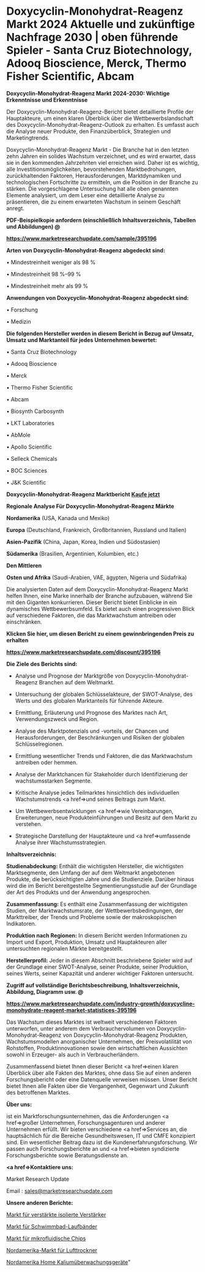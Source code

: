 # Doxycyclin-Monohydrat-Reagenz Markt 2024 Aktuelle und zukünftige Nachfrage 2030 | oben führende Spieler - Santa Cruz Biotechnology, Adooq Bioscience, Merck, Thermo Fisher Scientific, Abcam

<strong>Doxycyclin-Monohydrat-Reagenz Markt 2024-2030: Wichtige Erkenntnisse und Erkenntnisse</strong>

Der Doxycyclin-Monohydrat-Reagenz-Bericht bietet detaillierte Profile der Hauptakteure, um einen klaren Überblick über die Wettbewerbslandschaft des Doxycyclin-Monohydrat-Reagenz-Outlook zu erhalten. Es umfasst auch die Analyse neuer Produkte, den Finanzüberblick, Strategien und Marketingtrends.

Doxycyclin-Monohydrat-Reagenz Markt - Die Branche hat in den letzten zehn Jahren ein solides Wachstum verzeichnet, und es wird erwartet, dass sie in den kommenden Jahrzehnten viel erreichen wird. Daher ist es wichtig, alle Investitionsmöglichkeiten, bevorstehenden Marktbedrohungen, zurückhaltenden Faktoren, Herausforderungen, Marktdynamiken und technologischen Fortschritte zu ermitteln, um die Position in der Branche zu stärken. Die vorgeschlagene Untersuchung hat alle oben genannten Elemente analysiert, um dem Leser eine detaillierte Analyse zu präsentieren, die zu einem erwarteten Wachstum in seinem Geschäft anregt.



<strong><b>PDF-Beispielkopie anfordern (einschließlich Inhaltsverzeichnis, Tabellen und Abbildungen) @ </b></strong>

<strong><a href=https://www.marketresearchupdate.com/sample/395196>

<strong>https://www.marketresearchupdate.com/sample/395196</u></a></strong></strong>



<strong>Arten von Doxycyclin-Monohydrat-Reagenz abgedeckt sind:</strong>

• Mindestreinheit weniger als 98 %

• Mindestreinheit 98 %–99 %

• Mindestreinheit mehr als 99 %



<strong>Anwendungen von Doxycyclin-Monohydrat-Reagenz abgedeckt sind:</strong>

• Forschung

• Medizin



<strong>Die folgenden Hersteller werden in diesem Bericht in Bezug auf Umsatz, Umsatz und Marktanteil für jedes Unternehmen bewertet:</strong>

• Santa Cruz Biotechnology

• Adooq Bioscience

• Merck

• Thermo Fisher Scientific

• Abcam

• Biosynth Carbosynth

• LKT Laboratories

• AbMole

• Apollo Scientific

• Selleck Chemicals

• BOC Sciences

• J&K Scientific



<strong>Doxycyclin-Monohydrat-Reagenz Marktbericht <a href=https://www.marketresearchupdate.com/buynow/395196>Kaufe jetzt</a></strong>



<strong>Regionale Analyse Für Doxycyclin-Monohydrat-Reagenz Märkte</strong>



<strong>Nordamerika</strong> (USA, Kanada und Mexiko)



<strong>Europa</strong> (Deutschland, Frankreich, Großbritannien, Russland und Italien)



<strong>Asien-Pazifik</strong> (China, Japan, Korea, Indien und Südostasien)



<strong>Südamerika</strong> (Brasilien, Argentinien, Kolumbien, etc.)



<strong>Den Mittleren</strong> 

<strong>Osten und Afrika</strong> (Saudi-Arabien, VAE, ägypten, Nigeria und Südafrika)

Die analysierten Daten auf dem Doxycyclin-Monohydrat-Reagenz Markt helfen Ihnen, eine Marke innerhalb der Branche aufzubauen, während Sie mit den Giganten konkurrieren. Dieser Bericht bietet Einblicke in ein dynamisches Wettbewerbsumfeld. Es bietet auch einen progressiven Blick auf verschiedene Faktoren, die das Marktwachstum antreiben oder einschränken.



<strong>Klicken Sie hier, um diesen Bericht zu einem gewinnbringenden Preis zu erhalten
</strong>

<strong><a href=https://www.marketresearchupdate.com/discount/395196>https://www.marketresearchupdate.com/discount/395196</b></u></strong></a>



<strong>Die Ziele des Berichts sind:</strong>

- Analyse und Prognose der Marktgröße von Doxycyclin-Monohydrat-Reagenz Branchen auf dem Weltmarkt.

- Untersuchung der globalen Schlüsselakteure, der SWOT-Analyse, des Werts und des globalen Marktanteils für führende Akteure.

- Ermittlung, Erläuterung und Prognose des Marktes nach Art, Verwendungszweck und Region.

- Analyse des Marktpotenzials und -vorteils, der Chancen und Herausforderungen, der Beschränkungen und Risiken der globalen Schlüsselregionen.

- Ermittlung wesentlicher Trends und Faktoren, die das Marktwachstum antreiben oder hemmen.

- Analyse der Marktchancen für Stakeholder durch Identifizierung der wachstumsstarken Segmente.

- Kritische Analyse jedes Teilmarktes hinsichtlich des individuellen Wachstumstrends <a href=>und</a> seines Beitrags zum Markt.

- Um Wettbewerbsentwicklungen <a href=>wie</a> Vereinbarungen, Erweiterungen, neue Produkteinführungen und Besitz auf dem Markt zu verstehen.

- Strategische Darstellung der Hauptakteure und <a href=>umfas</a>sende Analyse ihrer Wachstumsstrategien.



<strong>Inhaltsverzeichnis:</strong>



<strong>Studienabdeckung:</strong> Enthält die wichtigsten Hersteller, die wichtigsten Marktsegmente, den Umfang der auf dem Weltmarkt angebotenen Produkte, die berücksichtigten Jahre und die Studienziele. Darüber hinaus wird die im Bericht bereitgestellte Segmentierungsstudie auf der Grundlage der Art des Produkts und der Anwendung angesprochen.



<strong>Zusammenfassung:</strong> Es enthält eine Zusammenfassung der wichtigsten Studien, der Marktwachstumsrate, der Wettbewerbsbedingungen, der Markttreiber, der Trends und Probleme sowie der makroskopischen Indikatoren.



<strong>Produktion nach Regionen:</strong> In diesem Bericht werden Informationen zu Import und Export, Produktion, Umsatz und Hauptakteuren aller untersuchten regionalen Märkte bereitgestellt.



<strong>Herstellerprofil:</strong> Jeder in diesem Abschnitt beschriebene Spieler wird auf der Grundlage einer SWOT-Analyse, seiner Produkte, seiner Produktion, seines Werts, seiner Kapazität und anderer wichtiger Faktoren untersucht.



<strong><b>Zugriff auf vollständige Berichtsbeschreibung, Inhaltsverzeichnis, Abbildung, Diagramm usw. @ </b></strong>

<strong><a href=https://www.marketresearchupdate.com/industry-growth/doxycycline-monohydrate-reagent-market-statistices-395196>https://www.marketresearchupdate.com/industry-growth/doxycycline-monohydrate-reagent-market-statistices-395196</a></strong>

Das Wachstum dieses Marktes ist weltweit verschiedenen Faktoren unterworfen, unter anderem dem Verbrauchervolumen von Doxycyclin-Monohydrat-Reagenz von Doxycyclin-Monohydrat-Reagenz Produkten, Wachstumsmodellen anorganischer Unternehmen, der Preisvolatilität von Rohstoffen, Produktinnovationen sowie den wirtschaftlichen Aussichten sowohl in Erzeuger- als auch in Verbraucherländern.

Zusammenfassend bietet Ihnen dieser Bericht <a href=>einen</a> klaren Überblick über alle Fakten des Marktes, ohne dass Sie auf einen anderen Forschungsbericht oder eine Datenquelle verweisen müssen. Unser Bericht bietet Ihnen alle Fakten über die Vergangenheit, Gegenwart und Zukunft des betroffenen Marktes.



<strong>Über uns:</strong>

 ist ein Marktforschungsunternehmen, das die Anforderungen <a href=>großer</a> Unternehmen, Forschungsagenturen und anderer Unternehmen erfüllt. Wir bieten verschiedene <a href=>Services</a> an, die hauptsächlich für die Bereiche Gesundheitswesen, IT und CMFE konzipiert sind. Ein wesentlicher Beitrag dazu ist die Kundenerfahrungsforschung. Wir passen auch Forschungsberichte an und <a href=>bieten</a> syndizierte Forschungsberichte sowie Beratungsdienste an.



<strong><a href=>Kontaktiere uns:</a></strong>

Market Research Update

Email : sales@marketresearchupdate.com



<strong>Unsere anderen Berichte:</strong>

<a href=https://www.linkedin.com/pulse/reinforced-isolated-amplifiers-market-2023-trends-new>Markt für verstärkte isolierte Verstärker</a>

<a href=https://www.linkedin.com/pulse/swimming-pool-treadmills-market-top-leading-vendors-hydro>Markt für Schwimmbad-Laufbänder</a>

<a href=https://www.linkedin.com/pulse/microfluidic-chips-market-2023-analysis>Markt für mikrofluidische Chips</a>

<a href=https://www.linkedin.com/pulse/north-america-airdryer-market-2023-comprehensive>Nordamerika-Markt für Lufttrockner</a>

<a href=https://www.linkedin.com/pulse/north-america-home-potassium-monitoring-devices>Nordamerika Home Kaliumüberwachungsgeräte</a>"
